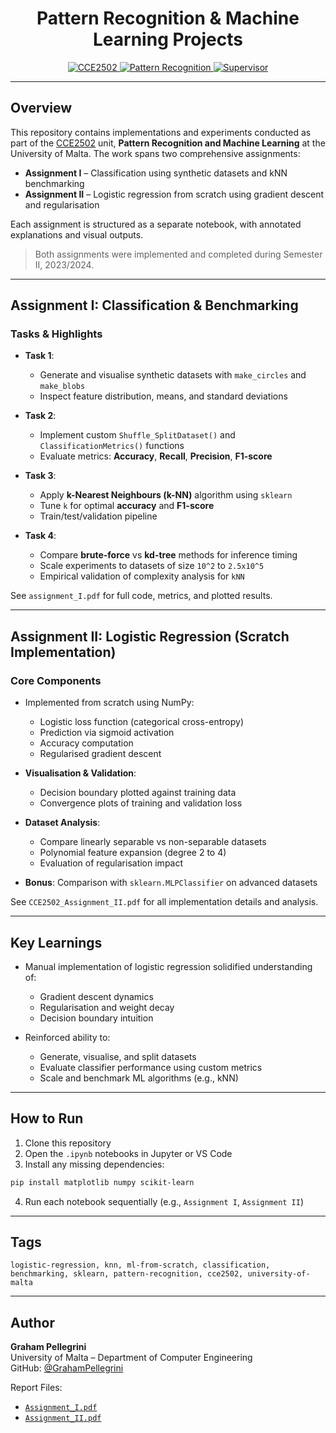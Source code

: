 <h1 align="center">Pattern Recognition & Machine Learning Projects</h1>

<p align="center">
  <a href="https://www.um.edu.mt/courses/studyunit/CCE2502">
    <img src="https://img.shields.io/badge/University%20of%20Malta-CCE2502-blue?style=for-the-badge" alt="CCE2502">
  </a>
  <a href="https://github.com/GrahamPellegrini/Pattern-Recognition-ML-Learning">
    <img src="https://img.shields.io/badge/Topic-Pattern%20Recognition%20%26%20ML-green?style=for-the-badge" alt="Pattern Recognition">
  </a>
  <a href="https://www.um.edu.mt/profile/gianlucavalentino">
    <img src="https://img.shields.io/badge/Lecturer-Dr.%20Gianluca%20Valentino-lightgrey?style=for-the-badge" alt="Supervisor">
  </a>
</p>

---

## Overview

This repository contains implementations and experiments conducted as part of the [CCE2502](https://www.um.edu.mt/courses/studyunit/CCE2502) unit, **Pattern Recognition and Machine Learning** at the University of Malta. The work spans two comprehensive assignments:

- **Assignment I** – Classification using synthetic datasets and kNN benchmarking
- **Assignment II** – Logistic regression from scratch using gradient descent and regularisation

Each assignment is structured as a separate notebook, with annotated explanations and visual outputs.

> Both assignments were implemented and completed during Semester II, 2023/2024.

---

## Assignment I: Classification & Benchmarking

### Tasks & Highlights

- **Task 1**: 
  - Generate and visualise synthetic datasets with `make_circles` and `make_blobs`
  - Inspect feature distribution, means, and standard deviations

- **Task 2**:
  - Implement custom `Shuffle_SplitDataset()` and `ClassificationMetrics()` functions
  - Evaluate metrics: **Accuracy**, **Recall**, **Precision**, **F1-score**

- **Task 3**:
  - Apply **k-Nearest Neighbours (k-NN)** algorithm using `sklearn`
  - Tune `k` for optimal **accuracy** and **F1-score**
  - Train/test/validation pipeline

- **Task 4**:
  - Compare **brute-force** vs **kd-tree** methods for inference timing
  - Scale experiments to datasets of size `10^2` to `2.5x10^5`
  - Empirical validation of complexity analysis for `kNN`

See `assignment_I.pdf` for full code, metrics, and plotted results.

---

## Assignment II: Logistic Regression (Scratch Implementation)

### Core Components

- Implemented from scratch using NumPy:
  - Logistic loss function (categorical cross-entropy)
  - Prediction via sigmoid activation
  - Accuracy computation
  - Regularised gradient descent

- **Visualisation & Validation**:
  - Decision boundary plotted against training data
  - Convergence plots of training and validation loss

- **Dataset Analysis**:
  - Compare linearly separable vs non-separable datasets
  - Polynomial feature expansion (degree 2 to 4)
  - Evaluation of regularisation impact

- **Bonus**: Comparison with `sklearn.MLPClassifier` on advanced datasets

See `CCE2502_Assignment_II.pdf` for all implementation details and analysis.

---

## Key Learnings

- Manual implementation of logistic regression solidified understanding of:
  - Gradient descent dynamics
  - Regularisation and weight decay
  - Decision boundary intuition

- Reinforced ability to:
  - Generate, visualise, and split datasets
  - Evaluate classifier performance using custom metrics
  - Scale and benchmark ML algorithms (e.g., kNN)

---

## How to Run

1. Clone this repository
2. Open the `.ipynb` notebooks in Jupyter or VS Code
3. Install any missing dependencies:
```bash
pip install matplotlib numpy scikit-learn
```
4. Run each notebook sequentially (e.g., `Assignment I`, `Assignment II`)

---

## Tags

```
logistic-regression, knn, ml-from-scratch, classification, benchmarking, sklearn, pattern-recognition, cce2502, university-of-malta
```

---

## Author

**Graham Pellegrini**  
University of Malta – Department of Computer Engineering  
GitHub: [@GrahamPellegrini](https://github.com/GrahamPellegrini)

Report Files:
- [`Assignment_I.pdf`](assignment_I.pdf)
- [`Assignment_II.pdf`](CCE2502_Assignment_II.pdf)

